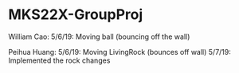 # MKS22X-GroupProj
William Cao:
5/6/19: Moving ball (bouncing off the wall)

Peihua Huang:
5/6/19: Moving LivingRock (bounces off wall)
5/7/19: Implemented the rock changes
